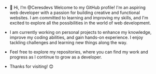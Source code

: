- 👋 Hi, I’m @Ceresdevs
Welcome to my GitHub profile! I'm an aspiring web developer with a passion for building creative and functional websites. I am committed to learning and improving my skills, and I'm excited to explore all the possibilities in the world of web development.

- I am currently working on personal projects to enhance my knowledge, improve my coding abilities, and gain hands-on experience. I enjoy tackling challenges and learning new things along the way.

- Feel free to explore my repositories, where you can find my work and progress as I continue to grow as a developer.

- Thanks for visiting! 😊

<!---
Ceresdevs/Ceresdevs is a ✨ special ✨ repository because its `README.md` (this file) appears on your GitHub profile.
You can click the Preview link to take a look at your changes.
--->
